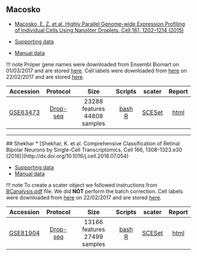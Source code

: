 ## Macosko
* [Macosko, E. Z. et al. Highly Parallel Genome-wide Expression Profiling of Individual Cells Using Nanoliter Droplets. Cell 161, 1202–1214 (2015)](http://dx.doi.org/10.1016/j.cell.2015.05.002)

* [Supporting data](http://mccarrolllab.com/dropseq/)
* [Manual data](https://scrnaseq-public-datasets.s3.amazonaws.com/index.html?prefix=manual-data/macosko/)

!!! note
    Proper gene names were downloaded from Ensembl Biomart on 01/03/2017 and are stored [here](https://s3.amazonaws.com/scrnaseq-public-datasets/manual-data/macosko/mart_export.txt). Cell labels were downloaded from [here](http://mccarrolllab.com/dropseq/) on 22/02/2017 and are stored [here](https://s3.amazonaws.com/scrnaseq-public-datasets/manual-data/macosko/retina_clusteridentities.txt).

|Accession|Protocol|Size|Scripts|scater|Report|
|:-:|:-:|:-:|:-:|:-:|:-:|
|[GSE63473](https://www.ncbi.nlm.nih.gov/geo/query/acc.cgi?acc=GSE63473)|[Drop-seq](http://dx.doi.org/10.1016/j.cell.2015.05.002)|23288 features<br>44808 samples|[bash](https://github.com/hemberg-lab/scRNA.seq.datasets/blob/master/bash/macosko.sh)<br>[R](https://github.com/hemberg-lab/scRNA.seq.datasets/blob/master/R/macosko.R)|[SCESet](https://scrnaseq-public-datasets.s3.amazonaws.com/scater-objects/macosko.rds)|[html](https://scrnaseq-public-datasets.s3.amazonaws.com/scater-reports/macosko.html)|

<hr>
## Shekhar
* [Shekhar, K. et al. Comprehensive Classification of Retinal Bipolar Neurons by Single-Cell Transcriptomics. Cell 166, 1308–1323.e30 (2016)](http://dx.doi.org/10.1016/j.cell.2016.07.054)

* [Supporting data](https://portals.broadinstitute.org/single_cell/study/retinal-bipolar-neuron-drop-seq)
* [Manual data](https://scrnaseq-public-datasets.s3.amazonaws.com/index.html?prefix=manual-data/shekhar/)

!!! note
    To create a scater object we followed instructions from [BCanalysis.pdf](https://github.com/broadinstitute/BipolarCell2016) file. We did <b>NOT</b> perform the batch correction. Cell labels were downloaded from [here](https://portals.broadinstitute.org/single_cell/study/retinal-bipolar-neuron-drop-seq) on 22/02/2017 and are stored [here](https://s3.amazonaws.com/scrnaseq-public-datasets/manual-data/shekhar/clust_retinal_bipolar.txt).

|Accession|Protocol|Size|Scripts|scater|Report|
|:-:|:-:|:-:|:-:|:-:|:-:|
|[GSE81904](https://www.ncbi.nlm.nih.gov/geo/query/acc.cgi?acc=GSE81904)|[Drop-seq](http://dx.doi.org/10.1016/j.cell.2015.05.002)|13166 features<br>27499 samples|[bash](https://github.com/hemberg-lab/scRNA.seq.datasets/blob/master/bash/shekhar.sh)<br>[R](https://github.com/hemberg-lab/scRNA.seq.datasets/blob/master/R/shekhar.R)|[SCESet](https://scrnaseq-public-datasets.s3.amazonaws.com/scater-objects/shekhar.rds)|[html](https://scrnaseq-public-datasets.s3.amazonaws.com/scater-reports/shekhar.html)|
